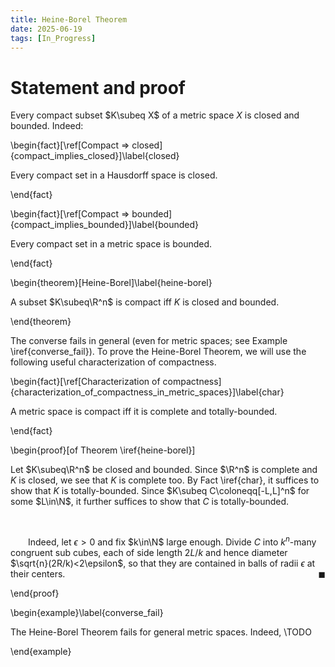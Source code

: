 ```yaml
---
title: Heine-Borel Theorem
date: 2025-06-19
tags: [In_Progress]
---
```


# Statement and proof

Every compact subset $K\subeq X$ of a metric space $X$ is closed and bounded. Indeed:

\begin{fact}[\ref[Compact $\Rightarrow$ closed]{compact_implies_closed}]\label{closed}

Every compact set in a Hausdorff space is closed.

\end{fact}

\begin{fact}[\ref[Compact $\Rightarrow$ bounded]{compact_implies_bounded}]\label{bounded}

Every compact set in a metric space is bounded.

\end{fact}


\begin{theorem}[Heine-Borel]\label{heine-borel}

A subset $K\subeq\R^n$ is compact iff $K$ is closed and bounded.

\end{theorem}

The converse fails in general (even for metric spaces; see Example \iref{converse_fail}). To prove the Heine-Borel Theorem, we will use the following useful characterization of compactness.

\begin{fact}[\ref[Characterization of compactness]{characterization_of_compactness_in_metric_spaces}]\label{char}

A metric space is compact iff it is complete and totally-bounded.

\end{fact}

<div class="space"></div>

\begin{proof}[of Theorem \iref{heine-borel}]

Let $K\subeq\R^n$ be closed and bounded. Since $\R^n$ is complete and $K$ is closed, we see that $K$ is complete too. By Fact \iref{char}, it suffices to show that $K$ is totally-bounded. Since $K\subeq C\coloneqq[-L,L]^n$ for some $L\in\N$, it further suffices to show that $C$ is totally-bounded.

<br>

&emsp;&emsp;Indeed, let $\epsilon>0$ and fix $k\in\N$ large enough. Divide $C$ into $k^n$-many congruent sub cubes, each of side length $2L/k$ and hence diameter $\sqrt{n}(2R/k)<2\epsilon$, so that they are contained in balls of radii $\epsilon$ at their centers.<span style="float:right;">$\blacksquare$</span>

\end{proof}

\begin{example}\label{converse_fail}

The Heine-Borel Theorem fails for general metric spaces. Indeed, \TODO

\end{example}
